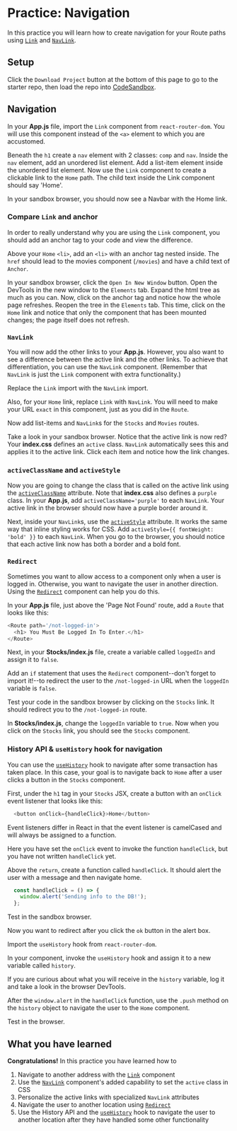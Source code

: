 # Practice: Navigation

In this practice you will learn how to create navigation for your Route paths
using [`Link`][link] and [`NavLink`][navlink].

## Setup

Click the `Download Project` button at the bottom of this page to go to the
starter repo, then load the repo into [CodeSandbox].

## Navigation

In your __App.js__ file, import the `Link` component from `react-router-dom`.
You will use this component instead of the `<a>` element to which you are
accustomed.

Beneath the `h1` create a `nav` element with 2 classes: `comp` and `nav`. Inside
the `nav` element, add an unordered list element. Add a list-item element inside
the unordered list element. Now use the `Link` component to create a clickable
link to the `Home` path. The child text inside the Link component should say
'Home'.

In your sandbox browser, you should now see a Navbar with the Home link.

### Compare `Link` and anchor

In order to really understand why you are using the `Link` component, you should
add an anchor tag to your code and view the difference.

Above your `Home` `<li>`, add an `<li>` with an anchor tag nested inside. The
`href` should lead to the movies component (`/movies`) and have a child text of
`Anchor`.

In your sandbox browser, click the `Open In New Window` button. Open the
DevTools in the new window to the `Elements` tab. Expand the html tree as much
as you can. Now, click on the anchor tag and notice how the whole page
refreshes. Reopen the tree in the `Elements` tab. This time, click on the `Home`
link and notice that only the component that has been mounted changes; the page
itself does not refresh.

### `NavLink`

You will now add the other links to your __App.js__. However, you also want to
see a difference between the active link and the other links. To achieve that
differentiation, you can use the `NavLink` component. (Remember that `NavLink`
is just the `Link` component with extra functionality.)

Replace the `Link` import with the `NavLink` import.

Also, for your `Home` link, replace `Link` with `NavLink`. You will need to make
your URL `exact` in this component, just as you did in the `Route`.

Now add list-items and `NavLink`s for the `Stocks` and `Movies` routes.

Take a look in your sandbox browser. Notice that the active link is now red?
Your __index.css__ defines an `active` class. `NavLink` automatically sees this
and applies it to the active link. Click each item and notice how the link
changes.

### `activeClassName` and `activeStyle`

Now you are going to change the class that is called on the active link using
the [`activeClassName`][active-classname] attribute. Note that __index.css__
also defines a `purple` class. In your __App.js__, add
`activeClassName='purple'` to each `NavLink`. Your active link in the browser
should now have a purple border around it.

Next, inside your `NavLink`s, use the [`activeStyle`][activestyle]
attribute. It works the same way that inline styling works for CSS. Add
`activeStyle={{ fontWeight: 'bold' }}` to each `NavLink`. When you go to the
browser, you should notice that each active link now has both a border and a
bold font.

### `Redirect`

Sometimes you want to allow access to a component only when a user is logged in.
Otherwise, you want to navigate the user in another direction. Using the
[`Redirect`][redirect] component can help you do this.

In your __App.js__ file, just above the 'Page Not Found' route, add a `Route`
that looks like this:

```js
<Route path='/not-logged-in'>
  <h1> You Must Be Logged In To Enter.</h1>
</Route>
```

Next, in your __Stocks/index.js__ file, create a variable called `loggedIn` and
assign it to `false`.

Add an `if` statement that uses the `Redirect` component--don't forget to import
it!--to redirect the user to the `/not-logged-in` URL when the `loggedIn`
variable is `false`.

Test your code in the sandbox browser by clicking on the `Stocks` link. It
should redirect you to the `/not-logged-in` route.

In __Stocks/index.js__, change the `loggedIn` variable to `true`. Now when you
click on the `Stocks` link, you should see the `Stocks` component.

### History API & `useHistory` hook for navigation

You can use the [`useHistory`][usehistory] hook to navigate after some
transaction has taken place. In this case, your goal is to navigate
back to `Home` after a user clicks a button in the `Stocks` component.

First, under the `h1` tag in your `Stocks` JSX, create a button with an
`onClick` event listener that looks like this:

```js
  <button onClick={handleClick}>Home</button>
```

Event listeners differ in React in that the event listener is camelCased and
will always be assigned to a function.

Here you have set the `onClick` event to invoke the function `handleClick`, but
you have not written `handleClick` yet.

Above the `return`, create a function called `handleClick`. It should alert the
user with a message and then navigate home.

```js
  const handleClick = () => {
    window.alert('Sending info to the DB!');
  };
```

Test in the sandbox browser.

Now you want to redirect after you click the `ok` button in the alert box.

Import the `useHistory` hook from `react-router-dom`.

In your component, invoke the `useHistory` hook and assign it to a new variable
called `history`.

If you are curious about what you will receive in the `history` variable, log it
and take a look in the browser DevTools.

After the `window.alert` in the `handleClick` function, use the `.push` method
on the `history` object to navigate the user to the `Home` component.

Test in the browser.

## What you have learned

**Congratulations!** In this practice you have learned how to

1. Navigate to another address with the [`Link`][link] component
2. Use the [`NavLink`][navlink] component's added capability to set the `active`
   class in CSS
3. Personalize the active links with specialized `NavLink` attributes
4. Navigate the user to another location using [`Redirect`][redirect]
5. Use the History API and the [`useHistory`][usehistory] hook to navigate the
   user to another location after they have handled some other functionality

[CodeSandbox]: https://www.codesandbox.io
[link]: https://v5.reactrouter.com/web/api/Link
[navlink]: https://v5.reactrouter.com/web/api/NavLink
[active-classname]: https://v5.reactrouter.com/web/api/NavLink/activeclassname-string
[activestyle]: https://v5.reactrouter.com/web/api/NavLink/activestyle-object
[redirect]: https://v5.reactrouter.com/web/api/Redirect
[usehistory]: https://v5.reactrouter.com/web/api/Hooks/usehistory

